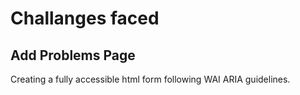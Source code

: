 # Challanges faced

## Add Problems Page

Creating a fully accessible html form following WAI ARIA guidelines.
